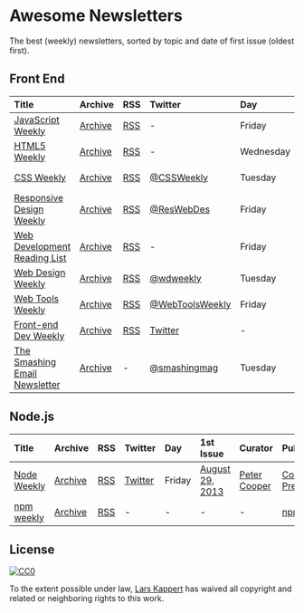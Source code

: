 # Awesome Newsletters

The best (weekly) newsletters, sorted by topic and date of first issue (oldest first).

## Front End

Title | Archive | RSS | Twitter | Day | 1st Issue | Curator | Publisher
:--|:--|:--|:--|:--|:--|:--|:--
[JavaScript Weekly](http://javascriptweekly.com) | [Archive](http://javascriptweekly.com/issues) | [RSS](http://javascriptweekly.com/rss/21c3fohl) | - | Friday | [November 12, 2010](http://javascriptweekly.com/issues/1) | [Peter Cooper](https://twitter.com/peterc) | [Cooper Press](https://cooperpress.com)
[HTML5 Weekly](http://html5weekly.com) | [Archive](http://html5weekly.com/issues) | [RSS](http://html5weekly.com/rss/2211ebge) | - | Wednesday | [August 24, 2011](http://html5weekly.com/issues/1) | [Peter Cooper](https://twitter.com/peterc) | [Cooper Press](https://cooperpress.com)
[CSS Weekly](http://css-weekly.com/) | [Archive](http://css-weekly.com/archives/) | [RSS](http://feeds.feedburner.com/CSS-Weekly) | [@CSSWeekly](https://twitter.com/CSSWeekly) | Tuesday | [March 26, 2012](http://css-weekly.com/issue-1/) | [Zoran Jambor](https://twitter.com/zoranjambor) | N/A
[Responsive Design Weekly](http://responsivedesignweekly.com) | [Archive](http://responsivedesignweekly.com/archive) | [RSS]() | [@ResWebDes](https://twitter.com/reswebdes) | Friday | [April 24, 2012](http://responsivedesignweekly.com/archive/responsive-design-weekly-1/) | [Justin Avery](https://twitter.com/justinavery) | N/A
[Web Development Reading List](https://wdrl.info) | [Archive](https://wdrl.info/archive/) | [RSS](https://wdrl.info/feed.xml) | - | Friday | [June 27, 2013](https://wdrl.info/archive/1/) | [Anselm Hannemann](https://helloanselm.com) | N/A
[Web Design Weekly](https://web-design-weekly.com) | [Archive](https://web-design-weekly.com/archive/) | [RSS](http://feeds.feedburner.com/webdesignweekly) | [@wdweekly](https://twitter.com/wdweekly) | Tuesday | [July 2, 2011](https://web-design-weekly.com/2011/07/02/web-design-weekly-1-2/) | [Jake Bresnehan](http://jakebresnehan.com/) | N/A
[Web Tools Weekly](http://webtoolsweekly.com) | [Archive](http://webtoolsweekly.com/#archive) | [RSS]() | [@WebToolsWeekly](https://twitter.com/WebToolsWeekly) | Friday | [July 23, 2013](http://webtoolsweekly.com/archives/issue-1/) | [Louis Lazaris](https://twitter.com/ImpressiveWebs) | N/A
[Front-end Dev Weekly](http://frontenddevweekly.com) | [Archive](https://frontenddevweekly.curated.co/issues) | [RSS](https://frontenddevweekly.curated.co/issues.rss) | [Twitter]() | - | - | [Galen Vinter](http://galenvinter.com) | N/A
[The Smashing Email Newsletter]() | [Archive](http://www.smashingmagazine.com/the-smashing-newsletter/#newsletter-issues) | - | [@smashingmag](https://twitter.com/smashingmag) | Tuesday | [March 2, 2010](http://www.smashingmagazine.com/smashing-newsletter-issue-1/) | [Smashing Editorial](http://www.smashingmagazine.com/author/newsletter-team/) | N/A

## Node.js

Title | Archive | RSS | Twitter | Day | 1st Issue | Curator | Publisher
:--|:--|:--|:--|:--|:--|:--|:--
[Node Weekly](http://nodeweekly.com) | [Archive](http://nodeweekly.com/issues) | [RSS]() | [Twitter]() | Friday | [August 29, 2013](http://nodeweekly.com/issues/1) | [Peter Cooper](https://twitter.com/peterc) | [Cooper Press](https://cooperpress.com)
[npm weekly](https://www.npmjs.com/npm-weekly) | [Archive](http://us9.campaign-archive2.com/home/?u=077dfd41302a71310cef619e5&id=e17fe5d778) | [RSS](http://us9.campaign-archive2.com/feed?u=077dfd41302a71310cef619e5&id=e17fe5d778) | - | - | - | - | [npm, Inc.](https://www.npmjs.com/about)

## License

[![CC0](http://i.creativecommons.org/p/zero/1.0/88x31.png)](http://creativecommons.org/publicdomain/zero/1.0/)

To the extent possible under law, [Lars Kappert](https://webpro.nl) has waived all copyright and related or neighboring rights to this work.
